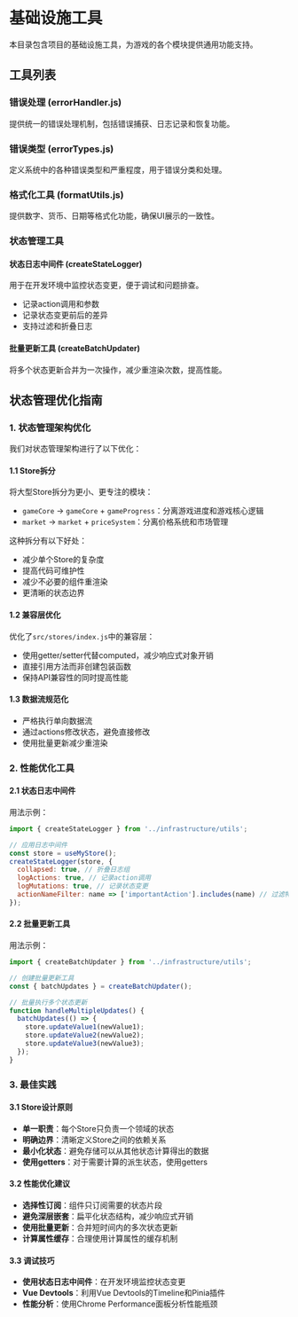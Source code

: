 # 基础设施工具

本目录包含项目的基础设施工具，为游戏的各个模块提供通用功能支持。

## 工具列表

### 错误处理 (errorHandler.js)

提供统一的错误处理机制，包括错误捕获、日志记录和恢复功能。

### 错误类型 (errorTypes.js)

定义系统中的各种错误类型和严重程度，用于错误分类和处理。

### 格式化工具 (formatUtils.js)

提供数字、货币、日期等格式化功能，确保UI展示的一致性。

### 状态管理工具

#### 状态日志中间件 (createStateLogger)

用于在开发环境中监控状态变更，便于调试和问题排查。

- 记录action调用和参数
- 记录状态变更前后的差异
- 支持过滤和折叠日志

#### 批量更新工具 (createBatchUpdater)

将多个状态更新合并为一次操作，减少重渲染次数，提高性能。

## 状态管理优化指南

### 1. 状态管理架构优化

我们对状态管理架构进行了以下优化：

#### 1.1 Store拆分

将大型Store拆分为更小、更专注的模块：

- `gameCore` -> `gameCore` + `gameProgress`：分离游戏进度和游戏核心逻辑
- `market` -> `market` + `priceSystem`：分离价格系统和市场管理

这种拆分有以下好处：
- 减少单个Store的复杂度
- 提高代码可维护性
- 减少不必要的组件重渲染
- 更清晰的状态边界

#### 1.2 兼容层优化

优化了`src/stores/index.js`中的兼容层：

- 使用getter/setter代替computed，减少响应式对象开销
- 直接引用方法而非创建包装函数
- 保持API兼容性的同时提高性能

#### 1.3 数据流规范化

- 严格执行单向数据流
- 通过actions修改状态，避免直接修改
- 使用批量更新减少重渲染

### 2. 性能优化工具

#### 2.1 状态日志中间件

用法示例：

```javascript
import { createStateLogger } from '../infrastructure/utils';

// 应用日志中间件
const store = useMyStore();
createStateLogger(store, {
  collapsed: true, // 折叠日志组
  logActions: true, // 记录action调用
  logMutations: true, // 记录状态变更
  actionNameFilter: name => ['importantAction'].includes(name) // 过滤特定action
});
```

#### 2.2 批量更新工具

用法示例：

```javascript
import { createBatchUpdater } from '../infrastructure/utils';

// 创建批量更新工具
const { batchUpdates } = createBatchUpdater();

// 批量执行多个状态更新
function handleMultipleUpdates() {
  batchUpdates(() => {
    store.updateValue1(newValue1);
    store.updateValue2(newValue2);
    store.updateValue3(newValue3);
  });
}
```

### 3. 最佳实践

#### 3.1 Store设计原则

- **单一职责**：每个Store只负责一个领域的状态
- **明确边界**：清晰定义Store之间的依赖关系
- **最小化状态**：避免存储可以从其他状态计算得出的数据
- **使用getters**：对于需要计算的派生状态，使用getters

#### 3.2 性能优化建议

- **选择性订阅**：组件只订阅需要的状态片段
- **避免深层嵌套**：扁平化状态结构，减少响应式开销
- **使用批量更新**：合并短时间内的多次状态更新
- **计算属性缓存**：合理使用计算属性的缓存机制

#### 3.3 调试技巧

- **使用状态日志中间件**：在开发环境监控状态变更
- **Vue Devtools**：利用Vue Devtools的Timeline和Pinia插件
- **性能分析**：使用Chrome Performance面板分析性能瓶颈 